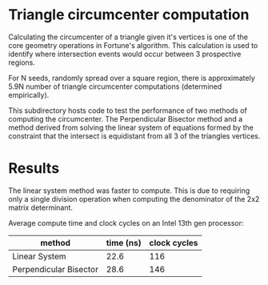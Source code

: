 # Triangle circumcenter computation

Calculating the circumcenter of a triangle given it's vertices is one of the core geometry operations in Fortune's algorithm. This calculation is used to identify where intersection events would occur between 3 prospective regions. 

For N seeds, randomly spread over a square region, there is approximately 5.9N number of triangle circumcenter computations (determined empirically). 

This subdirectory hosts code to test the performance of two methods of computing the circumcenter. The Perpendicular Bisector method and a method derived from solving the linear system of equations formed by the constraint that the intersect is equidistant from all 3 of the triangles vertices.

# Results

The linear system method was faster to compute. This is due to requiring only a single division operation when computing the denominator of the 2x2 matrix determinant.

Average compute time and clock cycles on an Intel 13th gen processor:

| method | time (ns) | clock cycles |
|--------|-----------|--------------|
| Linear System | 22.6 | 116 |
| Perpendicular Bisector | 28.6 | 146 |
